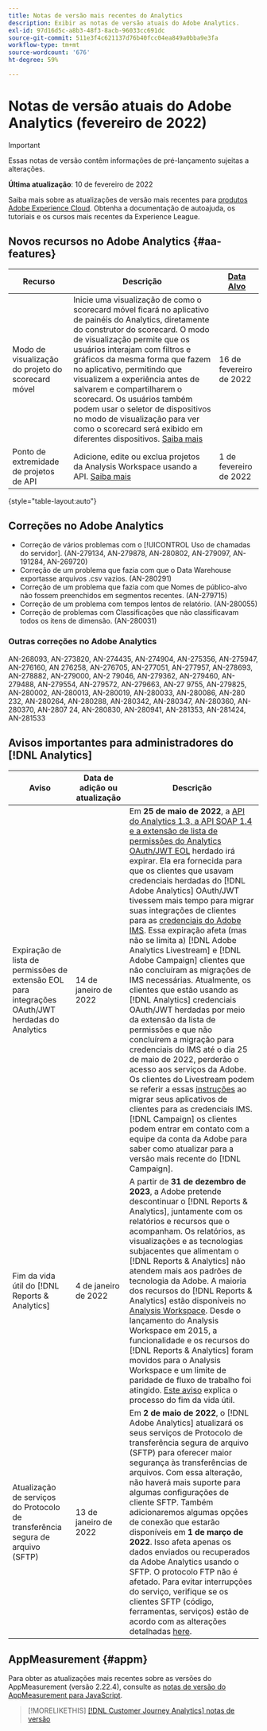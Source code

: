 ```yaml
---
title: Notas de versão mais recentes do Analytics
description: Exibir as notas de versão atuais do Adobe Analytics.
exl-id: 97d16d5c-a8b3-48f3-8acb-96033cc691dc
source-git-commit: 511e3f4c621137d76b40fcc04ea849a0bba9e3fa
workflow-type: tm+mt
source-wordcount: '676'
ht-degree: 59%

---
```


# Notas de versão atuais do Adobe Analytics (fevereiro de 2022)

>[!IMPORTANT]
>
>Essas notas de versão contêm informações de pré-lançamento sujeitas a alterações.

**Última atualização**: 10 de fevereiro de 2022

Saiba mais sobre as atualizações de versão mais recentes para [produtos Adobe Experience Cloud](https://business.adobe.com/br/products/adobe-experience-cloud-products.html). Obtenha a documentação de autoajuda, os tutoriais e os cursos mais recentes da Experience League.

## Novos recursos no Adobe Analytics {#aa-features}

| Recurso | Descrição | [Data Alvo](releases.md) |
| ----------- | ---------- | ------- |
| Modo de visualização do projeto do scorecard móvel | Inicie uma visualização de como o scorecard móvel ficará no aplicativo de painéis do Analytics, diretamente do construtor do scorecard. O modo de visualização permite que os usuários interajam com filtros e gráficos da mesma forma que fazem no aplicativo, permitindo que visualizem a experiência antes de salvarem e compartilharem o scorecard. Os usuários também podem usar o seletor de dispositivos no modo de visualização para ver como o scorecard será exibido em diferentes dispositivos. [Saiba mais](https://experienceleague.adobe.com/docs/analytics/analyze/mobapp/create-scorecard.html?lang=en#preview) | 16 de fevereiro de 2022 |
| Ponto de extremidade de projetos de API | Adicione, edite ou exclua projetos da Analysis Workspace usando a API. [Saiba mais](https://developer.adobe.com/analytics-apis/docs/2.0/guides/endpoints/projects/) | 1 de fevereiro de 2022 |

{style=&quot;table-layout:auto&quot;}

## Correções no Adobe Analytics

* Correção de vários problemas com o [!UICONTROL Uso de chamadas do servidor]. (AN-279134, AN-279878, AN-280802, AN-279097, AN-191284, AN-269720)
* Correção de um problema que fazia com que o Data Warehouse exportasse arquivos .csv vazios. (AN-280291)
* Correção de um problema que fazia com que Nomes de público-alvo não fossem preenchidos em segmentos recentes. (AN-279715)
* Correção de um problema com tempos lentos de relatório. (AN-280055)
* Correção de problemas com Classificações que não classificavam todos os itens de dimensão. (AN-280031)

### Outras correções no Adobe Analytics

AN-268093, AN-273820, AN-274435, AN-274904, AN-275356, AN-275947, AN-276160, AN 276258, AN-276705, AN-277051, AN-277957, AN-278693, AN-278882, AN-279000, AN-2 79046, AN-279362, AN-279460, AN-279488, AN-279554, AN-279572, AN-279663, AN-27 9755, AN-279825, AN-280002, AN-280013, AN-280019, AN-280033, AN-280086, AN-280 232, AN-280264, AN-280288, AN-280342, AN-280347, AN-280360, AN-280370, AN-2807 24, AN-280830, AN-280941, AN-281353, AN-281424, AN-281533

## Avisos importantes para administradores do [!DNL Analytics]

| Aviso | Data de adição ou atualização | Descrição |
| ----------- | ---------- | ---------- |
| Expiração de lista de permissões de extensão EOL para integrações OAuth/JWT herdadas do Analytics | 14 de janeiro de 2022 | Em **25 de maio de 2022**, a [API do Analytics 1.3, a API SOAP 1.4 e a extensão de lista de permissões do Analytics OAuth/JWT EOL](https://github.com/AdobeDocs/analytics-1.4-apis/blob/master/docs/APIEOL.md) herdado irá expirar. Ela era fornecida para que os clientes que usavam credenciais herdadas do [!DNL Adobe Analytics] OAuth/JWT tivessem mais tempo para migrar suas integrações de clientes para as [credenciais do Adobe IMS](https://developer.adobe.com/console). Essa expiração afeta (mas não se limita a) [!DNL Adobe Analytics Livestream] e [!DNL Adobe Campaign] clientes que não concluíram as migrações de IMS necessárias. Atualmente, os clientes que estão usando as [!DNL Analytics] credenciais OAuth/JWT herdadas por meio da extensão da lista de permissões e que não concluírem a migração para credenciais do IMS até o dia 25 de maio de 2022, perderão o acesso aos serviços da Adobe. Os clientes do Livestream podem se referir a essas [instruções](https://github.com/AdobeDocs/analytics-1.4-apis/blob/master/docs/live-stream-api/getting_started.md) ao migrar seus aplicativos de clientes para as credenciais IMS. [!DNL Campaign] os clientes podem entrar em contato com a equipe da conta da Adobe para saber como atualizar para a versão mais recente do [!DNL Campaign]. |
| Fim da vida útil do [!DNL Reports & Analytics] | 4 de janeiro de 2022 | A partir de **31 de dezembro de 2023**, a Adobe pretende descontinuar o [!DNL Reports & Analytics], juntamente com os relatórios e recursos que o acompanham. Os relatórios, as visualizações e as tecnologias subjacentes que alimentam o [!DNL Reports & Analytics] não atendem mais aos padrões de tecnologia da Adobe. A maioria dos recursos do [!DNL Reports & Analytics] estão disponíveis no [Analysis Workspace](https://experienceleague.adobe.com/docs/analytics/analyze/analysis-workspace/home.html?lang=pt-BR). Desde o lançamento do Analysis Workspace em 2015, a funcionalidade e os recursos do [!DNL Reports & Analytics] foram movidos para o Analysis Workspace e um limite de paridade de fluxo de trabalho foi atingido. [Este aviso](https://spark.adobe.com/page/6WnF8JK6IRDhf/) explica o processo do fim da vida útil. |
| Atualização de serviços do Protocolo de transferência segura de arquivo (SFTP) | 13 de janeiro de 2022 | Em **2 de maio de 2022**, o [!DNL Adobe Analytics] atualizará os seus serviços de Protocolo de transferência segura de arquivo (SFTP) para oferecer maior segurança às transferências de arquivos. Com essa alteração, não haverá mais suporte para algumas configurações de cliente SFTP. Também adicionaremos algumas opções de conexão que estarão disponíveis em **1 de março de 2022**. Isso afeta apenas os dados enviados ou recuperados da Adobe Analytics usando o SFTP. O protocolo FTP não é afetado. Para evitar interrupções do serviço, verifique se os clientes SFTP (código, ferramentas, serviços) estão de acordo com as alterações detalhadas [here](https://experienceleague.adobe.com/docs/analytics/export/ftp-and-sftp/secure-file-transfer-protocol/sftp-upgrade.html?lang=pt-BR). |

## AppMeasurement {#appm}

Para obter as atualizações mais recentes sobre as versões do AppMeasurement (versão 2.22.4), consulte as [notas de versão do AppMeasurement para JavaScript](https://experienceleague.adobe.com/docs/analytics/implementation/appmeasurement-updates.html?lang=pt-BR).

>[!MORELIKETHIS]
>[[!DNL Customer Journey Analytics]  notas de versão](https://experienceleague.adobe.com/docs/analytics-platform/using/releases/latest.html?lang=en)
